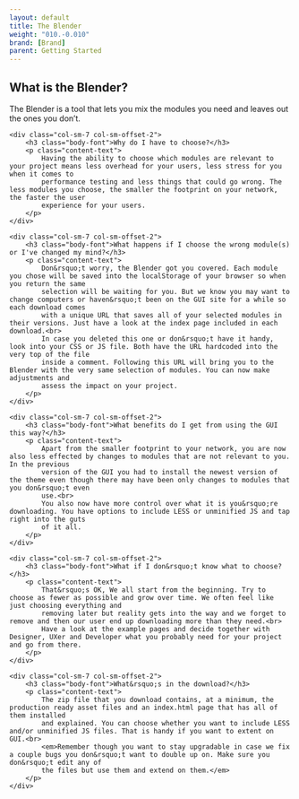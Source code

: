 ```yaml
---
layout: default
title: The Blender
weight: "010.-0.010"
brand: [Brand]
parent: Getting Started
---
```


<div class="row">
	<div class="col-sm-10 col-sm-offset-1">
		<h2 class="body-font">What is the Blender?</h2>
		<p class="lead">
			The Blender is a tool that lets you mix the modules you need and leaves out the ones you don&rsquo;t.
		</p>
	</div>

	<div class="col-sm-7 col-sm-offset-2">
		<h3 class="body-font">Why do I have to choose?</h3>
		<p class="content-text">
			Having the ability to choose which modules are relevant to your project means less overhead for your users, less stress for you when it comes to
			performance testing and less things that could go wrong. The less modules you choose, the smaller the footprint on your network, the faster the user
			experience for your users.
		</p>
	</div>

	<div class="col-sm-7 col-sm-offset-2">
		<h3 class="body-font">What happens if I choose the wrong module(s) or I've changed my mind?</h3>
		<p class="content-text">
			Don&rsquo;t worry, the Blender got you covered. Each module you chose will be saved into the localStorage of your browser so when you return the same
			selection will be waiting for you. But we know you may want to change computers or haven&rsquo;t been on the GUI site for a while so each download comes
			with a unique URL that saves all of your selected modules in their versions. Just have a look at the index page included in each download.<br>
			In case you deleted this one or don&rsquo;t have it handy, look into your CSS or JS file. Both have the URL hardcoded into the very top of the file
			inside a comment. Following this URL will bring you to the Blender with the very same selection of modules. You can now make adjustments and
			assess the impact on your project.
		</p>
	</div>

	<div class="col-sm-7 col-sm-offset-2">
		<h3 class="body-font">What benefits do I get from using the GUI this way?</h3>
		<p class="content-text">
			Apart from the smaller footprint to your network, you are now also less effected by changes to modules that are not relevant to you. In the previous
			version of the GUI you had to install the newest version of the theme even though there may have been only changes to modules that you don&rsquo;t even
			use.<br>
			You also now have more control over what it is you&rsquo;re downloading. You have options to include LESS or unminified JS and tap right into the guts
			of it all.
		</p>
	</div>

	<div class="col-sm-7 col-sm-offset-2">
		<h3 class="body-font">What if I don&rsquo;t know what to choose?</h3>
		<p class="content-text">
			That&rsquo;s OK, We all start from the beginning. Try to choose as fewer as possible and grow over time. We often feel like just choosing everything and
			removing later but reality gets into the way and we forget to remove and then our user end up downloading more than they need.<br>
			Have a look at the example pages and decide together with Designer, UXer and Developer what you probably need for your project and go from there.
		</p>
	</div>

	<div class="col-sm-7 col-sm-offset-2">
		<h3 class="body-font">What&rsquo;s in the download?</h3>
		<p class="content-text">
			The zip file that you download contains, at a minimum, the production ready asset files and an index.html page that has all of them installed
			and explained. You can choose whether you want to include LESS and/or unminified JS files. That is handy if you want to extent on GUI.<br>
			<em>Remember though you want to stay upgradable in case we fix a couple bugs you don&rsquo;t want to double up on. Make sure you don&rsquo;t edit any of
			the files but use them and extend on them.</em>
		</p>
	</div>

</div>
